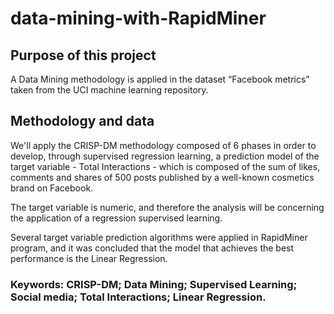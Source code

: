 # data-mining-with-RapidMiner


## Purpose of this project

A Data Mining methodology is applied in the dataset “Facebook metrics” taken from the UCI machine learning repository.


## Methodology and data

We'll apply the CRISP-DM methodology composed of 6 phases in order to develop, through supervised regression learning, a prediction model of the target variable - Total Interactions - which is composed of the sum of likes, comments and shares of 500 posts published by a well-known cosmetics brand on Facebook. 

The target variable is numeric, and therefore the analysis will be concerning the application of a regression supervised learning.

Several target variable prediction algorithms were applied in RapidMiner program, and it was concluded that the model that achieves the best performance is the Linear Regression.


### Keywords: CRISP-DM; Data Mining; Supervised Learning; Social media; Total Interactions; Linear Regression.
